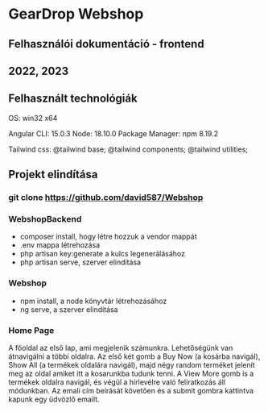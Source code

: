 # GearDrop Webshop

## Felhasználói dokumentáció - frontend

## 2022, 2023

## Felhasznált technológiák

OS: win32 x64

Angular CLI: 15.0.3 Node: 18.10.0 Package Manager: npm 8.19.2

Tailwind css: @tailwind base; @tailwind components; @tailwind utilities;

## Projekt elindítása

### git clone https://github.com/david587/Webshop

### WebshopBackend

- composer install, hogy létre hozzuk a vendor mappát
- .env mappa létrehozása
- php artisan key:generate a kulcs legenerálásához
- php artisan serve, szerver elindítása

### Webshop

- npm install, a node könyvtár létrehozásához
- ng serve, a szerver elindítása

### Home Page

A főoldal az első lap, ami megjelenik számunkra. Lehetőségünk van átnavigálni a többi oldalra. Az első két gomb a Buy Now (a kosárba navigál), Show All (a termékek oldalára navigál), majd négy random terméket jelenít meg az oldal amiket itt a kosarunkba tudunk tenni. A View More gomb is a termékek oldalra navigál, és végül a hírlevélre való feliratkozás áll módunkban. Az emali cím beírását követően és a submit gombra kattintva kapunk egy üdvözlő emailt.



